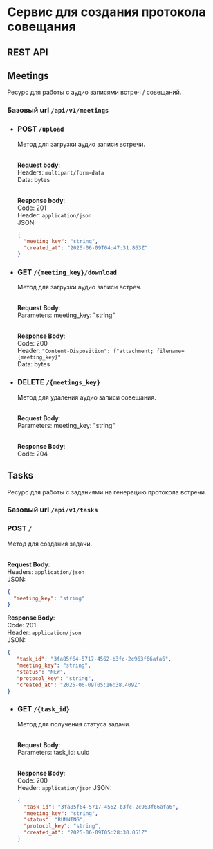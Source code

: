 # Сервис для создания протокола совещания

## REST API

## Meetings

Ресурс для работы с аудио записями встреч / совещаний.

### Базовый url `/api/v1/meetings`

 * ### POST `/upload`
  
   Метод для загрузки аудио записи встречи.</br></br>

   <b>Request body</b>:</br>
   Headers: ```multipart/form-data```</br>
   Data: bytes</br></br>

   <b>Response body</b>:</br>
   Code: 201</br>
   Header: ```application/json```</br>
   JSON:
   ```json
   {
     "meeting_key": "string",
     "created_at": "2025-06-09T04:47:31.863Z"
   }
   ```

 * ### GET `/{meeting_key}/download`
   Метод для загрузки аудио записи встреч.</br></br>
   
   <b>Request Body</b>:</br>
   Parameters: meeting_key: "string"</br></br>

   <b>Response Body</b>:</br>
   Code: 200</br>
   Header: ```"Content-Disposition": f"attachment; filename={meeting_key}"```</br>
   Data: bytes

* ### DELETE `/{meetings_key}`
  Метод для удаления аудио записи совещания.</br></br>
  
  <b>Request Body</b>:</br>
  Parameters: meeting_key: "string"</br></br>
  
  <b>Response Body</b>:</br>
  Code: 204</br>


## Tasks

Ресурс для работы с заданиями на генерацию протокола встречи.

### Базовый url `/api/v1/tasks`

### POST `/`

   Метод для создания задачи.</br></br>

   <b>Request Body</b>:</br>
   Headers: ```application/json```</br>
   JSON:
   ```json
   {
     "meeting_key": "string"
   }
   ```
    
   <b>Response Body</b>:</br>
   Code: 201</br>
   Header: ```application/json```</br>
   JSON:
   ```json
   {
      "task_id": "3fa85f64-5717-4562-b3fc-2c963f66afa6",
      "meeting_key": "string",
      "status": "NEW",
      "protocol_key": "string",
      "created_at": "2025-06-09T05:16:38.409Z"
   }
   ```

 * ### GET `/{task_id}`

   Метод для получения статуса задачи.</br></br>
   
   <b>Request Body</b>:</br>
   Parameters: task_id: uuid</br></br>
   
   <b>Response Body</b>:</br>
   Code: 200</br>
   Header: ```application/json```
   JSON:
   ```json
   {
     "task_id": "3fa85f64-5717-4562-b3fc-2c963f66afa6",
     "meeting_key": "string",
     "status": "RUNNING",
     "protocol_key": "string",
     "created_at": "2025-06-09T05:28:30.051Z"
   }
   ```
